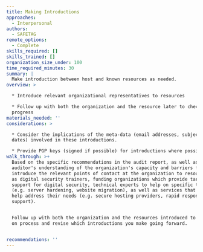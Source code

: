 ```yaml
---
title: Making Introductions
approaches:
  - Interpersonal
authors:
  - SAFETAG
remote_options:
  - Complete
skills_required: []
skills_trained: []
organization_size_under: 100
time_required_minutes: 30
summary: |
  Make introduction between host and known resources as needed.
overview: >

  * Introduce relevant organizational representatives to resources

  * Follow up with both the organization and the resource later to check on
  progress 
materials_needed: ''
considerations: >

  * Consider the implications of the meta-data (email addresses, subject lines,
  dates) involved in these introductions.

  * Provide PGP keys (signed if possible) for introductions where possible
walk_through: >+
  Based on the specific recommendations in the audit report, as well as the
  auditor's understanding of the organization's capacity and barriers faced,
  introduce the relevant points of contact at the organization to resources such
  as digital security trainers, funding organizations which provide targeted
  support for digital security, technical experts to help on specific tasks
  (e.g. server hardening, website migration), as well as services that could
  help address their needs (e.g. secure hosting providers, rapid response
  support).


  Follow up with both the organization and the resources introduced to check in
  on process and revise which introductions you make going forward.


recommendations: ''
---
```


